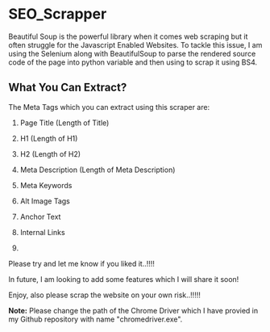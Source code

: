# SEO_Scrapper 

Beautiful Soup is the powerful library when it comes web scraping but it often struggle for the Javascript Enabled Websites. To tackle this issue, I am using the Selenium along with BeautifulSoup to parse the rendered source code of the page into python variable and then using to scrap it using BS4.


## What You Can Extract? 

The Meta Tags which you can extract using this scraper are: 

1) Page Title (Length of Title) 

2) H1 (Length of  H1)     

3) H2 (Length of  H2) 

4) Meta Description (Length of Meta Description)

5) Meta Keywords

6) Alt Image Tags

7) Anchor Text 

8) Internal Links  
9) 

Please try and let me know if you liked it..!!!!

In future, I am looking to add some features which I will share it soon!

Enjoy, also please scrap the website on your own risk..!!!!! 

**Note:** Please change the path of the Chrome Driver which I have provied in my Github repository with name "chromedriver.exe". 
